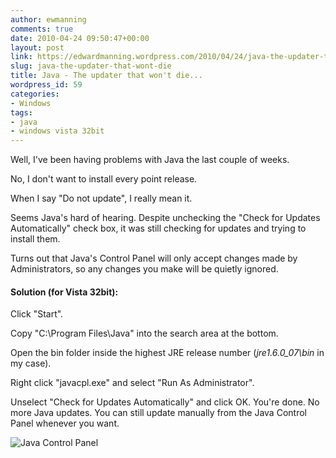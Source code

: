 ```yaml
---
author: ewmanning
comments: true
date: 2010-04-24 09:50:47+00:00
layout: post
link: https://edwardmanning.wordpress.com/2010/04/24/java-the-updater-that-wont-die/
slug: java-the-updater-that-wont-die
title: Java - The updater that won't die...
wordpress_id: 59
categories:
- Windows
tags:
- java
- windows vista 32bit
---
```


<!-- ![Java Control Panel Before](/static/2010/04/javacontrolpanel_24-04-2010_10-35-14.png)  -->

Well, I've been having problems with Java the last couple of weeks.

No, I don't want to install every point release.

When I say "Do not update", I really mean it.

Seems Java's hard of hearing. Despite unchecking the "Check for Updates Automatically" check box, it was still checking for updates and trying to install them.

Turns out that Java's Control Panel will only accept changes made by Administrators, so any changes you make will be quietly ignored.


#### Solution (for Vista 32bit):


Click "Start".

Copy "C:\Program Files\Java\" into the search area at the bottom.

Open the bin folder inside the highest JRE release number (_jre1.6.0_07\bin_ in my case).

Right click "javacpl.exe" and select "Run As Administrator".

Unselect "Check for Updates Automatically" and click OK. You're done. No more Java updates. You can still update manually from the Java Control Panel whenever you want.

![Java Control Panel](/static/2010/04/javacontrolpanel_24-04-2010_10-22-24.png)  

